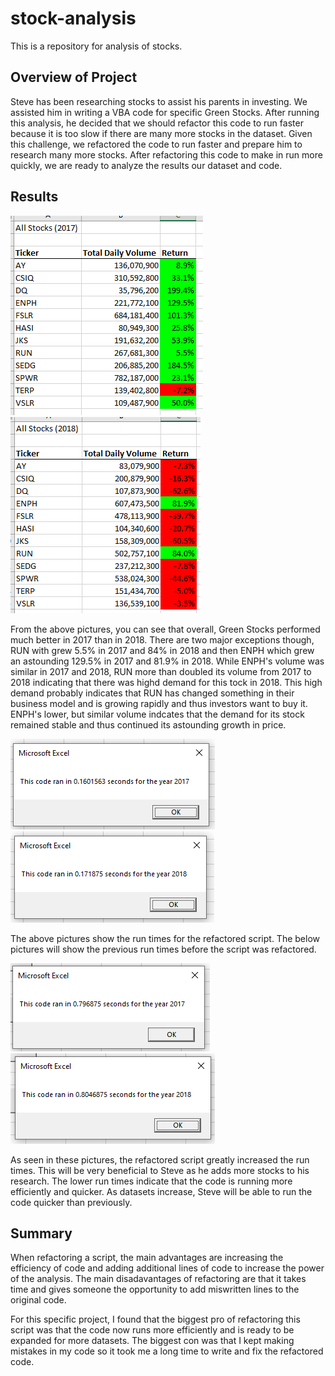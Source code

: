 # stock-analysis
This is a repository for analysis of stocks.

## Overview of Project 
Steve has been researching stocks to assist his parents in investing. We assisted him in writing a VBA code for specific Green Stocks. After running this analysis, he decided that we should refactor this code to run faster because it is too slow if there are many more stocks in the dataset. Given this challenge, we refactored the code to run faster and prepare him to research many more stocks. After refactoring this code to make in run more quickly, we are ready to analyze the results our dataset and code.

## Results
![](Stock_Results_2017.PNG) ![](Stock_Results_2018.PNG)

From the above pictures, you can see that overall, Green Stocks performed much better in 2017 than in 2018. There are two major exceptions though, RUN with grew 5.5% in 2017 and 84% in 2018 and then ENPH which grew an astounding 129.5% in 2017 and 81.9% in 2018. While ENPH's volume was similar in 2017 and 2018, RUN more than doubled its volume from 2017 to 2018 indicating that there was highd demand for this tock in 2018. This high demand probably indicates that RUN has changed something in their business model and is growing rapidly and thus investors want to buy it. ENPH's lower, but similar volume indcates that the demand for its stock remained stable and thus continued its astounding growth in price.

![](VBA_Challenge_2017.PNG) ![](VBA_Challenge_2018.PNG)

The above pictures show the run times for the refactored script. The below pictures will show the previous run times before the script was refactored.

![](VBA_Module_2017.PNG) ![](VBA_Module_2018.PNG)

As seen in these pictures, the refactored script greatly increased the run times. This will be very beneficial to Steve as he adds more stocks to his research. The lower run times indicate that the code is running more efficiently and quicker. As datasets increase, Steve will be able to run the code quicker than previously.

## Summary
When refactoring a script, the main advantages are increasing the efficiency of code and adding additional lines of code to increase the power of the analysis. The main disadavantages of refactoring are that it takes time and gives someone the opportunity to add miswritten lines to the original code. 

For this specific project, I found that the biggest pro of refactoring this script was that the code now runs more efficiently and is ready to be expanded for more datasets. The biggest con was that I kept making mistakes in my code so it took me a long time to write and fix the refactored code.
